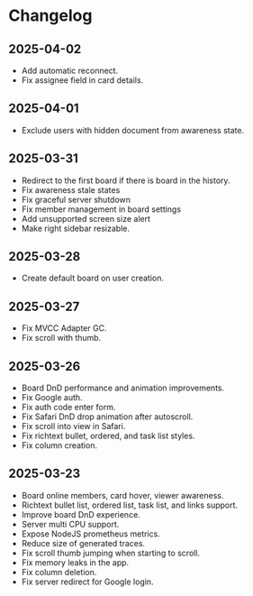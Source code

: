# Changelog

## 2025-04-02

- Add automatic reconnect.
- Fix assignee field in card details.

## 2025-04-01

- Exclude users with hidden document from awareness state.

## 2025-03-31

- Redirect to the first board if there is board in the history.
- Fix awareness stale states
- Fix graceful server shutdown
- Fix member management in board settings
- Add unsupported screen size alert
- Make right sidebar resizable.

## 2025-03-28

- Create default board on user creation.

## 2025-03-27

- Fix MVCC Adapter GC.
- Fix scroll with thumb.

## 2025-03-26

- Board DnD performance and animation improvements.
- Fix Google auth.
- Fix auth code enter form.
- Fix Safari DnD drop animation after autoscroll.
- Fix scroll into view in Safari.
- Fix richtext bullet, ordered, and task list styles.
- Fix column creation.

## 2025-03-23

- Board online members, card hover, viewer awareness.
- Richtext bullet list, ordered list, task list, and links support.
- Improve board DnD experience.
- Server multi CPU support.
- Expose NodeJS prometheus metrics.
- Reduce size of generated traces.
- Fix scroll thumb jumping when starting to scroll.
- Fix memory leaks in the app.
- Fix column deletion.
- Fix server redirect for Google login.
